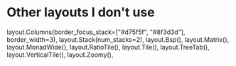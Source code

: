# Other layouts I don't use

layout.Columns(border_focus_stack=["#d75f5f", "#8f3d3d"], border_width=3),
layout.Stack(num_stacks=2),
layout.Bsp(),
layout.Matrix(),
layout.MonadWide(),
layout.RatioTile(),
layout.Tile(),
layout.TreeTab(),
layout.VerticalTile(),
layout.Zoomy(),

